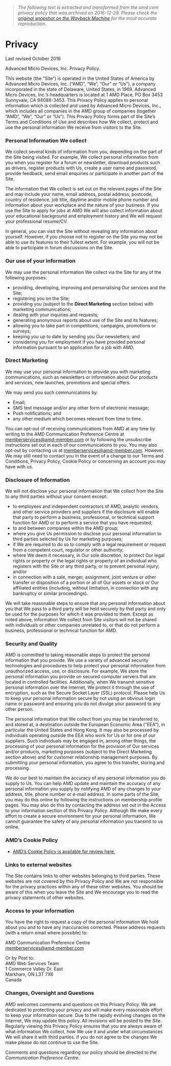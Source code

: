 > *The following text is extracted and transformed from the amd.com privacy policy that was archived on 2016-12-29. Please check the [original snapshot on the Wayback Machine](https://web.archive.org/web/20161229043849id_/http%3A//www.amd.com/en-us/who-we-are/privacy) for the most accurate reproduction.*

# Privacy

​Last revised October 2016

Advanced Micro Devices, Inc. Privacy Policy. 

This website (the “Site”) is operated in the United States of America by Advanced Micro Devices, Inc. (“AMD”, “We”, “Our” or “Us”), a company incorporated in the state of Delaware, United States, in 1969. Advanced Micro Devices, Inc.’s headquarters is located at 1 AMD Place, PO Box 3453 Sunnyvale, CA 94088-3453. This Privacy Policy applies to personal information which is collected and used by Advanced Micro Devices, Inc., which includes all companies in the AMD group of companies (together “AMD”, “We”, “Our” or “Us”). This Privacy Policy forms part of the Site’s Terms and Conditions of Use and describes how We collect, protect and use the personal information We receive from visitors to the Site. 

### Personal Information We collect

We collect several kinds of information from you, depending on the part of the Site being visited. For example, We collect personal information from you when you register for a forum or newsletter, download products such as drivers, register products with Us, create a user name and password, provide feedback, send email enquiries or participate in another part of the Site.

The information that We collect is set out on the relevant pages of the Site and may include your name, email address, postal address, postcode, country of residence, job title, daytime and/or mobile phone number and information about your workplace and the nature of your business. If you use the Site to apply for jobs at AMD We will also collect information about your educational background and employment history and We will request your professional resume/CV. 

In general, you can visit the Site without revealing any information about yourself. However, if you choose not to register on the Site you may not be able to use its features to their fullest extent. For example, you will not be able to participate in forum discussions on the Site. 

### Our use of your information

We may use the personal information We collect via the Site for any of the following purposes:

  * providing, developing, improving and personalising Our services and the Site; 
  * registering you on the Site; 
  * providing you (subject to the **Direct Marketing** section below) with marketing communications; 
  * dealing with your inquiries and requests; 
  * generating anonymous reports about use of the Site and its features; 
  * allowing you to take part in competitions, campaigns, promotions or surveys;
  * keeping you up to date by sending you Our newsletters; and 
  * considering you for employment if you have provided personal information pursuant to an application for a job with AMD. 



### Direct Marketing

We may use your personal information to provide you with marketing communications, such as newsletters or information about Our products and services, new launches, promotions and special offers.

We may send you such communications by:

  * Email; 
  * SMS text message and/or any other form of electronic message;
  * Push notifications; and
  * any other medium which becomes relevant from time to time. 



You can opt-out of receiving communications from AMD at any time by writing to the AMD Communication Preference Centre at memberservices@amd-member.com or by following the unsubscribe instructions set out in each of our communications to you. You may also opt-out by contacting us at [memberservices@amd-member.com](mailto:memberservices@amd-member.com). However, We may still need to contact you in the event of a change to our Terms and Conditions, Privacy Policy, Cookie Policy or concerning an account you may have with us.

### Disclosure of Information

We will not disclose your personal information that We collect from the Site to any third parties without your consent except:

  * to employees and independent contractors of AMD, analytic vendors, and other service providers and suppliers if the disclosure will enable that party to perform a business, professional, or technical support function for AMD or to perform a service that you have requested; 
  * to and between companies within the AMD group; 
  * where you give Us permission to disclose your personal information to third parties selected by Us for marketing purposes; 
  * if We are required to do so to comply with a legal requirement or request from a competent court, regulator or other authority; 
  * where We deem it necessary, in Our sole discretion, to protect Our legal rights or property or the legal rights or property of an individual who registers with the Site or any third party, or to prevent personal injury; and/or 
  * in connection with a sale, merger, assignment, joint venture or other transfer or disposition of a portion or all of Our assets or stock or Our affiliated entities (including, without limitation, in connection with any bankruptcy or similar proceedings). 



We will take reasonable steps to ensure that any personal information about you that We pass to a third party will be held securely by that party and only be used for the purposes for which it was provided to them. Except as noted above, information We collect from Site visitors will not be shared with individuals or other companies unrelated to, or that do not perform a business, professional or technical function for AMD.

### Security and Quality

AMD is committed to taking reasonable steps to protect the personal information that you provide. We use a variety of advanced security technologies and procedures to help protect your personal information from unauthorized access, use, or disclosure. For example, We store the personal information you provide on secured computer servers that are located in controlled facilities. Additionally, when We transmit sensitive personal information over the Internet, We protect it through the use of encryption, such as the Secure Socket Layer (SSL) protocol. Please help Us to keep your personal information secure by not using an obvious login name or password and ensuring you do not divulge your password to any other person.

The personal information that We collect from you may be transferred to, and stored at, a destination outside the European Economic Area ("EEA"), in particular the United States and Hong Kong. It may also be processed by individuals operating outside the EEA who work for Us or for one of our suppliers. Such individuals may be engaged in, among other things, the processing of your personal information for the provision of Our services and/or products, marketing purposes (subject to the Direct Marketing section above) and for customer relationship management purposes. By submitting your personal information, you agree to this transfer, storing and processing.

We do our best to maintain the accuracy of any personal information you do supply to Us. You can help AMD update and maintain the accuracy of any personal information you supply by notifying AMD of any changes to your address, title, phone number or e-mail address. In some parts of the Site, you may do this online by following the instructions on membership profile pages. You may also do this by contacting the address set out in the Access to your information section of this Privacy Policy. Although We make every effort to create a secure environment for your personal information, We cannot guarantee the safety of any personal information you transmit to us online.

### AMD’s Cookie Policy

  * [AMD’s Cookie Policy is available for review here.](https://web.archive.org/en-us/who-we-are/cookies)



### Links to external websites

The Site contains links to other websites belonging to third parties. These websites are not covered by this Privacy Policy and We are not responsible for the privacy practices within any of these other websites. You should be aware of this when you leave the Site and We encourage you to read the privacy statements of other websites.

### Access to your information

You have the right to request a copy of the personal information We hold about you and to have any inaccuracies corrected. Please address requests (with a return email where possible) to:

AMD Communication Preference Centre  
[memberservices@amd-member.com](mailto:memberservices@amd-member.com)

Or by Post to:  
AMD Web Services Team  
1 Commerce Valley Dr. East  
Markham, ON L3T 7X6  
Canada

### Changes, Oversight and Questions

AMD welcomes comments and questions on this Privacy Policy. We are dedicated to protecting your privacy and will make every reasonable effort to keep your information secure. Due to the rapidly evolving changes on the Internet, We may update this policy. All revisions will be posted to the Site. Regularly viewing this Privacy Policy ensures that you are always aware of what information We collect, how We use it and under what circumstances We will share it with third parties. If you do not agree to the changes We make please do not continue to use the Site.

Comments and questions regarding our policy should be directed to the _Communication Preference Centre_. 
